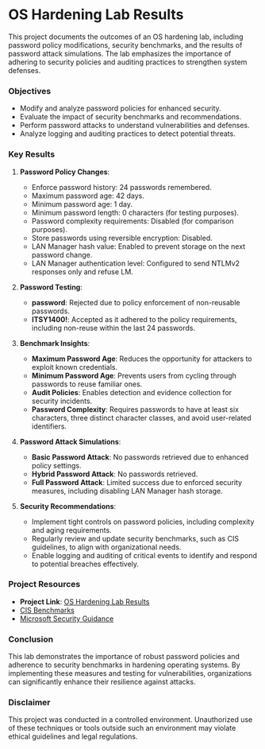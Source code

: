 # OS Hardening Lab Results

This project documents the outcomes of an OS hardening lab, including password policy modifications, security benchmarks, and the results of password attack simulations. The lab emphasizes the importance of adhering to security policies and auditing practices to strengthen system defenses.

### Objectives
- Modify and analyze password policies for enhanced security.
- Evaluate the impact of security benchmarks and recommendations.
- Perform password attacks to understand vulnerabilities and defenses.
- Analyze logging and auditing practices to detect potential threats.

### Key Results
1. **Password Policy Changes**:
   - Enforce password history: 24 passwords remembered.
   - Maximum password age: 42 days.
   - Minimum password age: 1 day.
   - Minimum password length: 0 characters (for testing purposes).
   - Password complexity requirements: Disabled (for comparison purposes).
   - Store passwords using reversible encryption: Disabled.
   - LAN Manager hash value: Enabled to prevent storage on the next password change.
   - LAN Manager authentication level: Configured to send NTLMv2 responses only and refuse LM.

2. **Password Testing**:
   - **password**: Rejected due to policy enforcement of non-reusable passwords.
   - **ITSY1400!**: Accepted as it adhered to the policy requirements, including non-reuse within the last 24 passwords.

3. **Benchmark Insights**:
   - **Maximum Password Age**: Reduces the opportunity for attackers to exploit known credentials.
   - **Minimum Password Age**: Prevents users from cycling through passwords to reuse familiar ones.
   - **Audit Policies**: Enables detection and evidence collection for security incidents.
   - **Password Complexity**: Requires passwords to have at least six characters, three distinct character classes, and avoid user-related identifiers.

4. **Password Attack Simulations**:
   - **Basic Password Attack**: No passwords retrieved due to enhanced policy settings.
   - **Hybrid Password Attack**: No passwords retrieved.
   - **Full Password Attack**: Limited success due to enforced security measures, including disabling LAN Manager hash storage.

5. **Security Recommendations**:
   - Implement tight controls on password policies, including complexity and aging requirements.
   - Regularly review and update security benchmarks, such as CIS guidelines, to align with organizational needs.
   - Enable logging and auditing of critical events to identify and respond to potential breaches effectively.

### Project Resources
- **Project Link**: [OS Hardening Lab Results](https://github.com/StephVergil/OS-Hardening-Lab-Results/blob/main/OSHardeningLabResult.docx.pdf)
- [CIS Benchmarks](https://www.cisecurity.org/cis-benchmarks/)
- [Microsoft Security Guidance](https://docs.microsoft.com/en-us/windows/security/)

### Conclusion
This lab demonstrates the importance of robust password policies and adherence to security benchmarks in hardening operating systems. By implementing these measures and testing for vulnerabilities, organizations can significantly enhance their resilience against attacks.

### Disclaimer
This project was conducted in a controlled environment. Unauthorized use of these techniques or tools outside such an environment may violate ethical guidelines and legal regulations.
